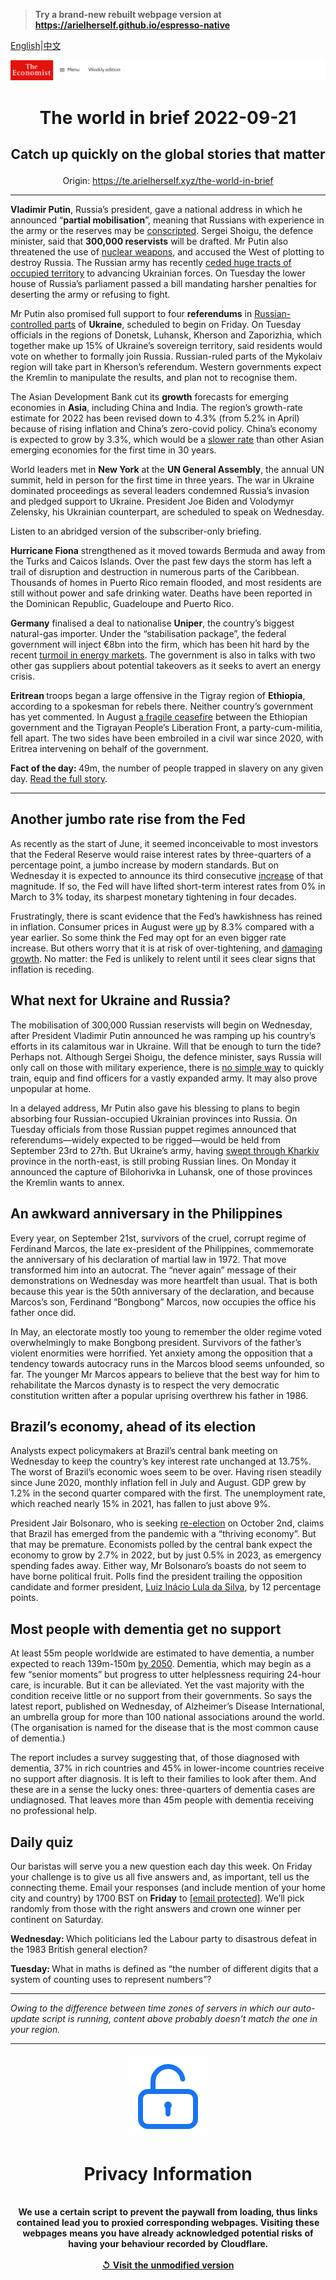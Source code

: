 > **Try a brand-new rebuilt webpage version at https://arielherself.github.io/espresso-native**

[English](https://github.com/arielherself/espresso/blob/main/README.md)|[中文](https://github-com.translate.goog/arielherself/espresso/blob/main/README.md?_x_tr_sl=en&_x_tr_tl=zh-CN&_x_tr_hl=zh-CN&_x_tr_pto=wapp)



![The Economist](menubar.png)

# <p align="center">The world in brief 2022-09-21</p>

## <p align="center">Catch up quickly on the global stories that matter</p>

<p align="center">Origin: <a href="https://te.arielherself.xyz/the-world-in-brief">https://te.arielherself.xyz/the-world-in-brief</a><hr>

<strong>Vladimir Putin</strong>, Russia’s president, gave a national address in which he announced “<strong>partial mobilisation</strong>”, meaning that Russians with experience in the army or the reserves may be [conscripted](https://te.arielherself.xyz/europe/2022/09/20/vladimir-putins-situation-looks-ever-more-desperate). Sergei Shoigu, the defence minister, said that <strong>300,000 reservists</strong> will be drafted. Mr Putin also threatened the use of [nuclear weapons](https://te.arielherself.xyz/briefing/2022/06/02/russias-invasion-of-ukraine-has-eroded-the-nuclear-taboo), and accused the West of plotting to destroy Russia. The Russian army has recently [ceded huge tracts of occupied territory](https://te.arielherself.xyz/europe/2022/09/15/russian-discontent-with-the-war-and-vladimir-putin-is-growing) to advancing Ukrainian forces. On Tuesday the lower house of Russia’s parliament passed a bill mandating harsher penalties for deserting the army or refusing to fight.

Mr Putin also promised full support to four <strong>referendums</strong> in [Russian-controlled parts](https://te.arielherself.xyz/europe/2022/09/20/vladimir-putins-situation-looks-ever-more-desperate) of <strong>Ukraine</strong>, scheduled to begin on Friday. On Tuesday officials in the regions of Donetsk, Luhansk, Kherson and Zaporizhia, which together make up 15% of Ukraine’s sovereign territory, said residents would vote on whether to formally join Russia. Russian-ruled parts of the Mykolaiv region will take part in Kherson’s referendum. Western governments expect the Kremlin to manipulate the results, and plan not to recognise them. 

The Asian Development Bank cut its <strong>growth</strong> forecasts for emerging economies in <strong>Asia</strong>, including China and India. The region’s growth-rate estimate for 2022 has been revised down to 4.3% (from 5.2% in April) because of rising inflation and China’s zero-covid policy. China’s economy is expected to grow by 3.3%, which would be a [slower rate](https://te.arielherself.xyz/finance-and-economics/2022/09/20/chinas-rulers-seem-resigned-to-a-slowing-economy) than other Asian emerging economies for the first time in 30 years.

World leaders met in <strong>New York</strong> at the <strong>UN General Assembly</strong>, the annual UN summit, held in person for the first time in three years. The war in Ukraine dominated proceedings as several leaders condemned Russia’s invasion and pledged support to Ukraine. President Joe Biden and Volodymyr Zelensky, his Ukrainian counterpart, are scheduled to speak on Wednesday.

Listen to an abridged version of the subscriber-only briefing.

<strong>Hurricane Fiona</strong> strengthened as it moved towards Bermuda and away from the Turks and Caicos Islands. Over the past few days the storm has left a trail of disruption and destruction in numerous parts of the Caribbean. Thousands of homes in Puerto Rico remain flooded, and most residents are still without power and safe drinking water. Deaths have been reported in the Dominican Republic, Guadeloupe and Puerto Rico. 

<strong>Germany</strong> finalised a deal to nationalise <strong>Uniper</strong>, the country’s biggest natural-gas importer. Under the “stabilisation package”, the federal government will inject €8bn into the firm, which has been hit hard by the recent [turmoil in energy markets](https://te.arielherself.xyz/leaders/2022/09/01/how-to-prevent-europes-energy-crunch-spiralling-into-an-economic-crisis). The government is also in talks with two other gas suppliers about potential takeovers as it seeks to avert an energy crisis.

<strong>Eritrean </strong>troops began a large offensive in the Tigray region of <strong>Ethiopia</strong>, according to a spokesman for rebels there. Neither country’s government has yet commented. In August [a fragile ceasefire](https://te.arielherself.xyz/the-economist-explains/2022/09/07/why-has-ethiopias-ceasefire-failed) between the Ethiopian government and the Tigrayan People’s Liberation Front, a party-cum-militia, fell apart. The two sides have been embroiled in a civil war since 2020, with Eritrea intervening on behalf of the government.

<strong>Fact of the day: </strong>49m, the number of people trapped in slavery on any given day. [Read the full story](https://te.arielherself.xyz/graphic-detail/2022/09/20/the-number-of-people-in-modern-slavery-is-increasing).

----------

## Another jumbo rate rise from the Fed

As recently as the start of June, it seemed inconceivable to most investors that the Federal Reserve would raise interest rates by three-quarters of a percentage point, a jumbo increase by modern standards. But on Wednesday it is expected to announce its third consecutive [increase](https://te.arielherself.xyz/graphic-detail/2022/07/27/the-fed-is-no-longer-taking-baby-steps-to-rein-in-inflation) of that magnitude. If so, the Fed will have lifted short-term interest rates from 0% in March to 3% today, its sharpest monetary tightening in four decades.

Frustratingly, there is scant evidence that the Fed’s hawkishness has reined in inflation. Consumer prices in August were [up](https://te.arielherself.xyz/finance-and-economics/2022/09/13/america-still-has-an-inflation-problem) by 8.3% compared with a year earlier. So some think the Fed may opt for an even bigger rate increase. But others worry that it is at risk of over-tightening, and [damaging growth](https://te.arielherself.xyz/leaders/2022/09/14/to-fix-americas-inflation-problem-the-federal-reserve-must-go-big). No matter: the Fed is unlikely to relent until it sees clear signs that inflation is receding.

## What next for Ukraine and Russia?

The mobilisation of 300,000 Russian reservists will begin on Wednesday, after President Vladimir Putin announced he was ramping up his country’s efforts in its calamitous war in Ukraine. Will that be enough to turn the tide? Perhaps not. Although Sergei Shoigu, the defence minister, says Russia will only call on those with military experience, there is [no simple way](https://te.arielherself.xyz/europe/2022/09/20/vladimir-putins-situation-looks-ever-more-desperate) to quickly train, equip and find officers for a vastly expanded army. It may also prove unpopular at home.

In a delayed address, Mr Putin also gave his blessing to plans to begin absorbing four Russian-occupied Ukrainian provinces into Russia. On Tuesday officials from those Russian puppet regimes announced that referendums—widely expected to be rigged—would be held from September 23rd to 27th. But Ukraine’s army, having [swept through Kharkiv](https://te.arielherself.xyz/europe/2022/09/18/where-next-for-ukraines-army) province in the north-east, is still probing Russian lines. On Monday it announced the capture of Bilohorivka in Luhansk, one of those provinces the Kremlin wants to annex. 

## An awkward anniversary in the Philippines

Every year, on September 21st, survivors of the cruel, corrupt regime of Ferdinand Marcos, the late ex-president of the Philippines, commemorate the anniversary of his declaration of martial law in 1972. That move transformed him into an autocrat. The “never again” message of their demonstrations on Wednesday was more heartfelt than usual. That is both because this year is the 50th anniversary of the declaration, and because Marcos’s son, Ferdinand “Bongbong” Marcos, now occupies the office his father once did. 

In May, an electorate mostly too young to remember the older regime voted overwhelmingly to make Bongbong president. Survivors of the father’s violent enormities were horrified. Yet anxiety among the opposition that a tendency towards autocracy runs in the Marcos blood seems unfounded, so far. The younger Mr Marcos appears to believe that the best way for him to rehabilitate the Marcos dynasty is to respect the very democratic constitution written after a popular uprising overthrew his father in 1986.

## Brazil’s economy, ahead of its election

Analysts expect policymakers at Brazil’s central bank meeting on Wednesday to keep the country’s key interest rate unchanged at 13.75%. The worst of Brazil’s economic woes seem to be over. Having risen steadily since June 2020, monthly inflation fell in July and August. GDP grew by 1.2% in the second quarter compared with the first. The unemployment rate, which reached nearly 15% in 2021, has fallen to just above 9%. 

President Jair Bolsonaro, who is seeking [re-election](https://te.arielherself.xyz/the-americas/2022/04/02/brazils-presidential-election-in-october-will-be-about-the-economy) on October 2nd, claims that Brazil has emerged from the pandemic with a “thriving economy”. But that may be premature. Economists polled by the central bank expect the economy to grow by 2.7% in 2022, but by just 0.5% in 2023, as emergency spending fades away. Either way, Mr Bolsonaro’s boasts do not seem to have borne political fruit. Polls find the president trailing the opposition candidate and former president, [Luiz Inácio Lula da Silva](https://te.arielherself.xyz/the-americas/2022/09/19/how-left-wing-on-economics-is-luiz-inacio-lula-da-silva), by 12 percentage points.

## Most people with dementia get no support

At least 55m people worldwide are estimated to have dementia, a number expected to reach 139m-150m [by 2050](https://te.arielherself.xyz/graphic-detail/2022/01/11/dementia-will-affect-more-than-150m-people-worldwide-by-2050). Dementia, which may begin as a few “senior moments” but progress to utter helplessness requiring 24-hour care, is incurable. But it can be alleviated. Yet the vast majority with the condition receive little or no support from their governments. So says the latest report, published on Wednesday, of Alzheimer’s Disease International, an umbrella group for more than 100 national associations around the world. (The organisation is named for the disease that is the most common cause of dementia.) 

The report includes a survey suggesting that, of those diagnosed with dementia, 37% in rich countries and 45% in lower-income countries receive no support after diagnosis. It is left to their families to look after them. And these are in a sense the lucky ones: three-quarters of dementia cases are undiagnosed. That leaves more than 45m people with dementia receiving no professional help.

## Daily quiz

Our baristas will serve you a new question each day this week. On Friday your challenge is to give us all five answers and, as important, tell us the connecting theme. Email your responses (and include mention of your home city and country) by 1700 BST on <strong>Friday</strong> to [<span class="__cf_email__" data-cfemail="5302263a29162023213620203c1336303c3d3c3e3a20277d303c3e">[email&#160;protected]</span>](https://mail.google.com/mail/?view=cm&amp;fs=1&amp;tf=1&amp;to=QuizEspresso@te.arielherself.xyz). We’ll pick randomly from those with the right answers and crown one winner per continent on Saturday.

<strong>Wednesday: </strong>Which politicians led the Labour party to disastrous defeat in the 1983 British general election?  
  
<strong>Tuesday: </strong>What in maths is defined as “the number of different digits that a system of counting uses to represent numbers”?

----------

*Owing to the difference between time zones of servers in which our auto-update script is running, content above probably doesn't match the one in your region.*

|<br><div align="center"><img src="unlock.png" /><h1>Privacy Information</h1></div></br>We use a certain script to prevent the paywall from loading, thus links contained lead you to proxied corresponding webpages. Visiting these webpages means you have already acknowledged potential risks of having your behaviour recorded by Cloudflare.<br><br>[&#x21BA; Visit the unmodified version](README.raw.md)<br><br>|
|-----|
